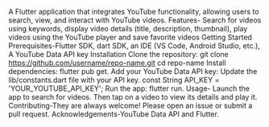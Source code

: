 A Flutter application that integrates YouTube functionality, allowing users to search, view, and interact with YouTube videos.
Features- Search for videos using keywords, display video details (title, description, thumbnail), play videos using the YouTube player and save favorite videos
 Getting Started Prerequisites-Flutter SDK, dart SDK, an IDE (VS Code, Android Studio, etc.), A YouTube Data API key
 Installation
Clone the repository: git clone https://github.com/username/repo-name.git cd repo-name
Install dependencies: flutter pub get.
Add your YouTube Data API key: Update the lib/constants.dart file with your API key. const String API_KEY = 'YOUR_YOUTUBE_API_KEY';
Run the app: flutter run.
Usage- Launch the app to search for videos. Then tap on a video to view its details and play it.
Contributing-They are always welcome! Please open an issue or submit a pull request.
Acknowledgements-YouTube Data API and Flutter.
